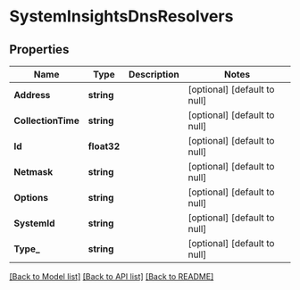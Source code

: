 # SystemInsightsDnsResolvers

## Properties
Name | Type | Description | Notes
------------ | ------------- | ------------- | -------------
**Address** | **string** |  | [optional] [default to null]
**CollectionTime** | **string** |  | [optional] [default to null]
**Id** | **float32** |  | [optional] [default to null]
**Netmask** | **string** |  | [optional] [default to null]
**Options** | **string** |  | [optional] [default to null]
**SystemId** | **string** |  | [optional] [default to null]
**Type_** | **string** |  | [optional] [default to null]

[[Back to Model list]](../README.md#documentation-for-models) [[Back to API list]](../README.md#documentation-for-api-endpoints) [[Back to README]](../README.md)


